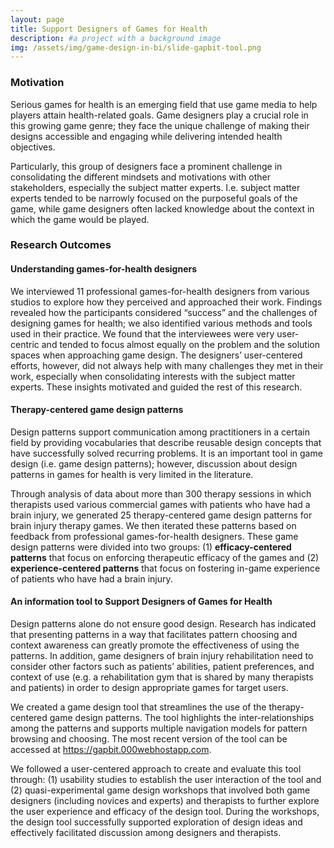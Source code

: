 ```yaml
---
layout: page
title: Support Designers of Games for Health
description: #a project with a background image
img: /assets/img/game-design-in-bi/slide-gapbit-tool.png
---
```


### Motivation

Serious games for health is an emerging field that use game media to help players attain health-related goals. Game designers play a crucial role in this growing game genre; they face the unique challenge of making their designs accessible and engaging while delivering intended health objectives.

Particularly, this group of designers face a prominent challenge in consolidating the different mindsets and motivations with other stakeholders, especially the subject matter experts. I.e. subject matter experts tended to be narrowly focused on the purposeful goals of the game, while game designers often lacked knowledge about the context in which the game would be played.

### Research Outcomes
#### Understanding games-for-health designers
We interviewed 11 professional games-for-health designers from various studios to explore how they perceived and approached their work. Findings revealed how the participants considered “success” and the challenges of designing games for health; we also identified various methods and tools used in their practice. We found that the interviewees were very user-centric and tended to focus almost equally on the problem and the solution spaces when approaching game design. The designers’ user-centered efforts, however, did not always help with many challenges they met in their work, especially when consolidating interests with the subject matter experts. These insights motivated and guided the rest of this research.

#### Therapy-centered game design patterns
Design patterns support communication among practitioners in a certain field by providing vocabularies that describe reusable design concepts that have successfully solved recurring problems. It is an important tool in game design (i.e. game design patterns); however, discussion about design patterns in games for health is very limited in the literature.

Through analysis of data about more than 300 therapy sessions in which therapists used various commercial games with patients who have had a brain injury, we generated 25 therapy-centered game design patterns for brain injury therapy games. We then iterated these patterns based on feedback from professional games-for-health designers. These game design patterns were divided into two groups: (1) **efficacy-centered patterns** that focus on enforcing therapeutic efficacy of the games and (2) **experience-centered patterns** that focus on fostering in-game experience of patients who have had a brain injury.

#### An information tool to Support Designers of Games for Health

Design patterns alone do not ensure good design. Research has indicated that presenting patterns in a way that facilitates pattern choosing and context awareness can greatly promote the effectiveness of using the patterns. In addition, game designers of brain injury rehabilitation need to consider other factors such as patients’ abilities, patient preferences, and context of use (e.g. a rehabilitation gym that is shared by many therapists and patients) in order to design appropriate games for target users.

We created a game design tool that streamlines the use of the therapy-centered game design patterns. The tool highlights the inter-relationships among the patterns and supports multiple navigation models for pattern browsing and choosing. The most recent version of the tool can be accessed at https://gapbit.000webhostapp.com.

We followed a user-centered approach to create and evaluate this tool through: (1) usability studies to establish the user interaction of the tool and (2) quasi-experimental game design workshops that involved both game designers (including novices and experts) and therapists to further explore the user experience and efficacy of the design tool. During the workshops, the design tool successfully supported exploration of design ideas and effectively facilitated discussion among designers and therapists.